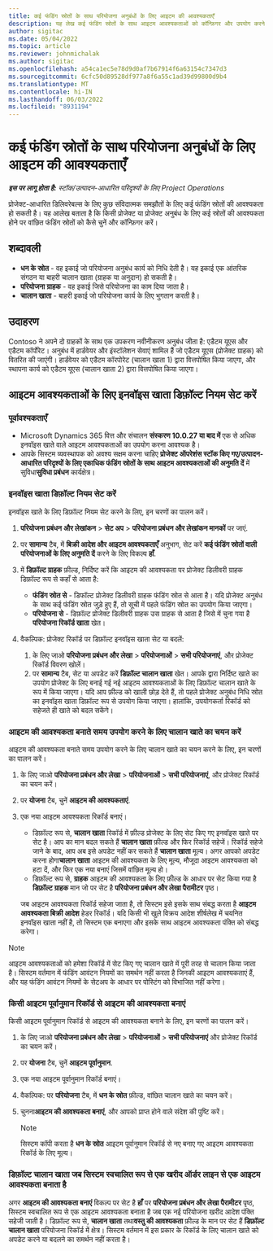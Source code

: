 ```yaml
---
title: कई फंडिंग स्रोतों के साथ परियोजना अनुबंधों के लिए आइटम की आवश्यकताएँ
description: यह लेख कई फंडिंग स्रोतों के साथ आइटम आवश्यकताओं को कॉन्फ़िगर और उपयोग करने के तरीके के बारे में जानकारी प्रदान करता है।
author: sigitac
ms.date: 05/04/2022
ms.topic: article
ms.reviewer: johnmichalak
ms.author: sigitac
ms.openlocfilehash: a54ca1ec5e78d9d0af7b67914f6a63154c7347d3
ms.sourcegitcommit: 6cfc50d89528df977a8f6a55c1ad39d99800d9b4
ms.translationtype: MT
ms.contentlocale: hi-IN
ms.lasthandoff: 06/03/2022
ms.locfileid: "8931194"
---
```

# <a name="item-requirements-for-project-contracts-with-multiple-funding-sources"></a>कई फंडिंग स्रोतों के साथ परियोजना अनुबंधों के लिए आइटम की आवश्यकताएँ

_**इस पर लागू होता है:** स्टॉक/उत्पादन-आधारित परिदृश्यों के लिए Project Operations_

प्रोजेक्ट-आधारित डिलिवरेबल्स के लिए कुछ संविदात्मक समझौतों के लिए कई फंडिंग स्रोतों की आवश्यकता हो सकती है। यह आलेख बताता है कि किसी प्रोजेक्ट या प्रोजेक्ट अनुबंध के लिए कई स्रोतों की आवश्यकता होने पर वांछित फंडिंग स्रोतों को कैसे चुनें और कॉन्फ़िगर करें।

## <a name="terminology"></a>शब्दावली

- **धन के स्रोत** - वह इकाई जो परियोजना अनुबंध कार्य को निधि देती है। यह इकाई एक आंतरिक संगठन या बाहरी चालान खाता (ग्राहक या अनुदान) हो सकती है।
- **परियोजना ग्राहक** - वह इकाई जिसे परियोजना का काम दिया जाता है।
- **चालान खाता** - बाहरी इकाई जो परियोजना कार्य के लिए भुगतान करती है।

## <a name="example"></a>उदाहरण

Contoso ने अपने दो ग्राहकों के साथ एक उपकरण नवीनीकरण अनुबंध जीता है: एडैटम यूएस और एडैटम कॉर्पोरेट। अनुबंध में हार्डवेयर और इंस्टॉलेशन सेवाएं शामिल हैं जो एडैटम यूएस (प्रोजेक्ट ग्राहक) को वितरित की जाएंगी। हार्डवेयर को एडैटम कॉरपोरेट (चालान खाता 1) द्वारा वित्तपोषित किया जाएगा, और स्थापना कार्य को एडैटम यूएस (चालान खाता 2) द्वारा वित्तपोषित किया जाएगा।

## <a name="set-up-invoice-account-defaulting-rules-for-item-requirements"></a>आइटम आवश्यकताओं के लिए इनवॉइस खाता डिफ़ॉल्ट नियम सेट करें

### <a name="prerequisites"></a>पूर्वावश्यकताएँ

- Microsoft Dynamics 365 वित्त और संचालन **संस्करण 10.0.27 या बाद में** एक से अधिक इनवॉइस खाते वाले आइटम आवश्यकताओं का उपयोग करना आवश्यक है।
- आपके सिस्टम व्यवस्थापक को अवश्य सक्षम करना चाहिए **प्रोजेक्ट ऑपरेशंस स्टॉक किए गए/उत्पादन-आधारित परिदृश्यों के लिए एकाधिक फंडिंग स्रोतों के साथ आइटम आवश्यकताओं की अनुमति दें** में सुविधा**सुविधा प्रबंधन** कार्यक्षेत्र।

### <a name="set-up-the-invoice-account-defaulting-rules"></a>इनवॉइस खाता डिफ़ॉल्ट नियम सेट करें

इनवॉइस खाते के लिए डिफ़ॉल्ट नियम सेट करने के लिए, इन चरणों का पालन करें।

1. **परियोजना प्रबंधन और लेखांकन** \> **सेट अप** \> **परियोजना प्रबंधन और लेखांकन मानकों** पर जाएं.
1. पर **सामान्य** टैब, में **बिक्री आदेश और आइटम आवश्यकताएँ** अनुभाग, सेट करें **कई फंडिंग स्रोतों वाली परियोजनाओं के लिए अनुमति दें** करने के लिए विकल्प **हाँ**.
1. में **डिफ़ॉल्ट ग्राहक** फ़ील्ड, निर्दिष्ट करें कि आइटम की आवश्यकता पर प्रोजेक्ट डिलीवरी ग्राहक डिफ़ॉल्ट रूप से कहाँ से आता है:

    - **फंडिंग स्रोत से** - डिफॉल्ट प्रोजेक्ट डिलीवरी ग्राहक फंडिंग स्रोत से आता है। यदि प्रोजेक्ट अनुबंध के साथ कई फंडिंग स्रोत जुड़े हुए हैं, तो सूची में पहले फंडिंग स्रोत का उपयोग किया जाएगा।
    - **परियोजना से** - डिफ़ॉल्ट प्रोजेक्ट डिलीवरी ग्राहक उस ग्राहक से आता है जिसे में चुना गया है **परियोजना रिकॉर्ड खाता** खेत।

1. वैकल्पिक: प्रोजेक्ट रिकॉर्ड पर डिफ़ॉल्ट इनवॉइस खाता सेट या बदलें:

    1. के लिए जाओ **परियोजना प्रबंधन और लेखा** \> **परियोजनाओं** \> **सभी परियोजनाएं**, और प्रोजेक्ट रिकॉर्ड विवरण खोलें।
    2. पर **सामान्य** टैब, सेट या अपडेट करें **डिफ़ॉल्ट चालान खाता** खेत। आपके द्वारा निर्दिष्ट खाते का उपयोग प्रोजेक्ट के लिए बनाई गई नई आइटम आवश्यकताओं के लिए डिफ़ॉल्ट चालान खाते के रूप में किया जाएगा। यदि आप फ़ील्ड को खाली छोड़ देते हैं, तो पहले प्रोजेक्ट अनुबंध निधि स्रोत का इनवॉइस खाता डिफ़ॉल्ट रूप से उपयोग किया जाएगा। हालांकि, उपयोगकर्ता रिकॉर्ड को सहेजते ही खाते को बदल सकेंगे।

### <a name="select-the-invoice-account-to-use-when-you-create-an-item-requirement"></a>आइटम की आवश्यकता बनाते समय उपयोग करने के लिए चालान खाते का चयन करें

आइटम की आवश्यकता बनाते समय उपयोग करने के लिए चालान खाते का चयन करने के लिए, इन चरणों का पालन करें।

1. के लिए जाओ **परियोजना प्रबंधन और लेखा** \> **परियोजनाओं** \> **सभी परियोजनाएं**, और प्रोजेक्ट रिकॉर्ड का चयन करें।
1. पर **योजना** टैब, चुनें **आइटम की आवश्यकताएं**.
1. एक नया आइटम आवश्यकता रिकॉर्ड बनाएं।

    - डिफ़ॉल्ट रूप से, **चालान खाता** रिकॉर्ड में फ़ील्ड प्रोजेक्ट के लिए सेट किए गए इनवॉइस खाते पर सेट है। आप का मान बदल सकते हैं **चालान खाता** फ़ील्ड और फिर रिकॉर्ड सहेजें। रिकॉर्ड सहेजे जाने के बाद, आप अब इसे अपडेट नहीं कर सकते हैं **चालान खाता** मूल्य। अगर आपको अपडेट करना होगा**चालान खाता** आइटम की आवश्यकता के लिए मूल्य, मौजूदा आइटम आवश्यकता को हटा दें, और फिर एक नया बनाएं जिसमें वांछित मूल्य हो।
    - डिफ़ॉल्ट रूप से, **ग्राहक** आइटम की आवश्यकता के लिए फ़ील्ड के आधार पर सेट किया गया है **डिफ़ॉल्ट ग्राहक** मान जो पर सेट है **परियोजना प्रबंधन और लेखा पैरामीटर** पृष्ठ।

    जब आइटम आवश्यकता रिकॉर्ड सहेजा जाता है, तो सिस्टम इसे इसके साथ संबद्ध करता है **आइटम आवश्यकता बिक्री आदेश** हेडर रिकॉर्ड। यदि किसी भी खुले विक्रय आदेश शीर्षलेख में चयनित इनवॉइस खाता नहीं है, तो सिस्टम एक बनाएगा और इसके साथ आइटम आवश्यकता पंक्ति को संबद्ध करेगा।

> [!NOTE]
> आइटम आवश्यकताओं को हमेशा रिकॉर्ड में सेट किए गए चालान खाते में पूरी तरह से चालान किया जाता है। सिस्टम वर्तमान में फंडिंग आवंटन नियमों का समर्थन नहीं करता है जिनकी आइटम आवश्यकताएं हैं, और यह फंडिंग आवंटन नियमों के सेटअप के आधार पर पोस्टिंग को विभाजित नहीं करेगा।

### <a name="create-an-item-requirement-from-an-item-forecast-record"></a>किसी आइटम पूर्वानुमान रिकॉर्ड से आइटम की आवश्यकता बनाएं

किसी आइटम पूर्वानुमान रिकॉर्ड से आइटम की आवश्यकता बनाने के लिए, इन चरणों का पालन करें।

1. के लिए जाओ **परियोजना प्रबंधन और लेखा** \> **परियोजनाओं** \> **सभी परियोजनाएं** और प्रोजेक्ट रिकॉर्ड का चयन करें।
1. पर **योजना** टैब, चुनें **आइटम पूर्वानुमान**.
1. एक नया आइटम पूर्वानुमान रिकॉर्ड बनाएं।
1. वैकल्पिक: पर **परियोजना** टैब, में **धन के स्रोत** फ़ील्ड, वांछित चालान खाते का चयन करें।
1. चुनना**आइटम की आवश्यकता बनाएं**, और आपको प्राप्त होने वाले संदेश की पुष्टि करें।

    > [!NOTE]
    > सिस्टम कॉपी करता है **धन के स्रोत** आइटम पूर्वानुमान रिकॉर्ड से नए बनाए गए आइटम आवश्यकता रिकॉर्ड के लिए मूल्य।

### <a name="default-invoice-account-when-the-system-automatically-creates-an-item-requirement-from-a-purchase-order-line"></a>डिफ़ॉल्ट चालान खाता जब सिस्टम स्वचालित रूप से एक खरीद ऑर्डर लाइन से एक आइटम आवश्यकता बनाता है

अगर **आइटम की आवश्यकता बनाएं** विकल्प पर सेट है **हाँ** पर **परियोजना प्रबंधन और लेखा पैरामीटर** पृष्ठ, सिस्टम स्वचालित रूप से एक आइटम आवश्यकता बनाता है जब एक नई परियोजना खरीद आदेश पंक्ति सहेजी जाती है। डिफ़ॉल्ट रूप से, **चालान खाता** तथा**वस्तु की आवश्यकता** फ़ील्ड के मान पर सेट हैं **डिफ़ॉल्ट चालान खाता** परियोजना रिकॉर्ड में क्षेत्र। सिस्टम वर्तमान में इस प्रकार के रिकॉर्ड के लिए चालान खाते को अपडेट करने या बदलने का समर्थन नहीं करता है।
